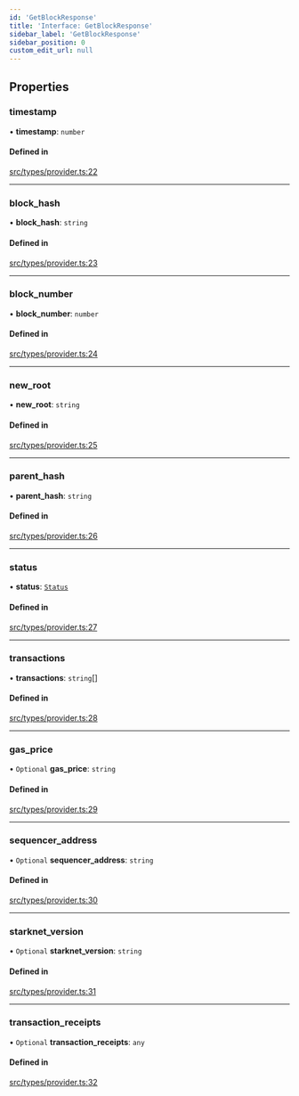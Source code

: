 ```yaml
---
id: 'GetBlockResponse'
title: 'Interface: GetBlockResponse'
sidebar_label: 'GetBlockResponse'
sidebar_position: 0
custom_edit_url: null
---
```


## Properties

### timestamp

• **timestamp**: `number`

#### Defined in

[src/types/provider.ts:22](https://github.com/0xs34n/starknet.js/blob/v5.5.0/src/types/provider.ts#L22)

---

### block_hash

• **block_hash**: `string`

#### Defined in

[src/types/provider.ts:23](https://github.com/0xs34n/starknet.js/blob/v5.5.0/src/types/provider.ts#L23)

---

### block_number

• **block_number**: `number`

#### Defined in

[src/types/provider.ts:24](https://github.com/0xs34n/starknet.js/blob/v5.5.0/src/types/provider.ts#L24)

---

### new_root

• **new_root**: `string`

#### Defined in

[src/types/provider.ts:25](https://github.com/0xs34n/starknet.js/blob/v5.5.0/src/types/provider.ts#L25)

---

### parent_hash

• **parent_hash**: `string`

#### Defined in

[src/types/provider.ts:26](https://github.com/0xs34n/starknet.js/blob/v5.5.0/src/types/provider.ts#L26)

---

### status

• **status**: [`Status`](../modules.md#status)

#### Defined in

[src/types/provider.ts:27](https://github.com/0xs34n/starknet.js/blob/v5.5.0/src/types/provider.ts#L27)

---

### transactions

• **transactions**: `string`[]

#### Defined in

[src/types/provider.ts:28](https://github.com/0xs34n/starknet.js/blob/v5.5.0/src/types/provider.ts#L28)

---

### gas_price

• `Optional` **gas_price**: `string`

#### Defined in

[src/types/provider.ts:29](https://github.com/0xs34n/starknet.js/blob/v5.5.0/src/types/provider.ts#L29)

---

### sequencer_address

• `Optional` **sequencer_address**: `string`

#### Defined in

[src/types/provider.ts:30](https://github.com/0xs34n/starknet.js/blob/v5.5.0/src/types/provider.ts#L30)

---

### starknet_version

• `Optional` **starknet_version**: `string`

#### Defined in

[src/types/provider.ts:31](https://github.com/0xs34n/starknet.js/blob/v5.5.0/src/types/provider.ts#L31)

---

### transaction_receipts

• `Optional` **transaction_receipts**: `any`

#### Defined in

[src/types/provider.ts:32](https://github.com/0xs34n/starknet.js/blob/v5.5.0/src/types/provider.ts#L32)
